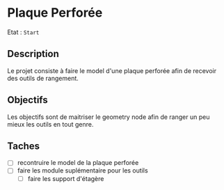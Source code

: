 # Plaque Perforée

Etat : `Start`

## Description

Le projet consiste à faire le model d'une plaque perforée afin de recevoir des outils de rangement.

## Objectifs

Les objectifs sont de maitriser le geometry node
afin de ranger un peu mieux les outils en tout genre.

## Taches

- [ ] recontruire le model de la plaque perforée
- [ ] faire les module suplémentaire pour les outils
    - [ ] faire les support d'étagère